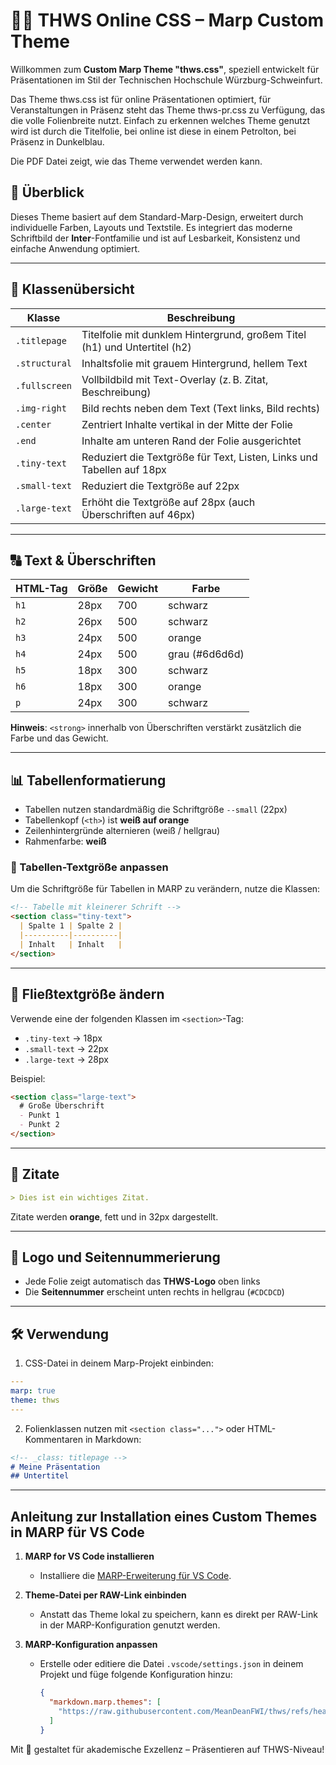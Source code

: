 # 🧑‍🏫 THWS Online CSS – Marp Custom Theme

Willkommen zum **Custom Marp Theme "thws.css"**, speziell entwickelt für Präsentationen im Stil der Technischen Hochschule Würzburg-Schweinfurt.

Das Theme thws.css ist für online Präsentationen optimiert, für Veranstaltungen in Präsenz steht das Theme thws-pr.css zu Verfügung, das die volle Folienbreite nutzt. Einfach zu erkennen welches Theme genutzt wird ist durch die Titelfolie, bei online ist diese in einem Petrolton, bei Präsenz in Dunkelblau.

Die PDF Datei zeigt, wie das Theme verwendet werden kann.

## 🌟 Überblick

Dieses Theme basiert auf dem Standard-Marp-Design, erweitert durch individuelle Farben, Layouts und Textstile. Es integriert das moderne Schriftbild der **Inter**-Fontfamilie und ist auf Lesbarkeit, Konsistenz und einfache Anwendung optimiert.

---

## 🎨 Klassenübersicht

| Klasse              | Beschreibung                                                                 |
|---------------------|-------------------------------------------------------------------------------|
| `.titlepage`        | Titelfolie mit dunklem Hintergrund, großem Titel (h1) und Untertitel (h2)     |
| `.structural`       | Inhaltsfolie mit grauem Hintergrund, hellem Text                             |
| `.fullscreen`       | Vollbildbild mit Text-Overlay (z. B. Zitat, Beschreibung)                     |
| `.img-right`        | Bild rechts neben dem Text (Text links, Bild rechts)                          |
| `.center`           | Zentriert Inhalte vertikal in der Mitte der Folie                            |
| `.end`              | Inhalte am unteren Rand der Folie ausgerichtet                               |
| `.tiny-text`        | Reduziert die Textgröße für Text, Listen, Links und Tabellen auf 18px        |
| `.small-text`       | Reduziert die Textgröße auf 22px                                             |
| `.large-text`       | Erhöht die Textgröße auf 28px (auch Überschriften auf 46px)                  |

---

## 🔠 Text & Überschriften

| HTML-Tag  | Größe     | Gewicht   | Farbe        |
|-----------|-----------|-----------|--------------|
| `h1`      | 28px      | 700       | schwarz      |
| `h2`      | 26px      | 500       | schwarz      |
| `h3`      | 24px      | 500       | orange       |
| `h4`      | 24px      | 500       | grau (#6d6d6d)|
| `h5`      | 18px      | 300       | schwarz      |
| `h6`      | 18px      | 300       | orange       |
| `p`       | 24px      | 300       | schwarz      |

**Hinweis**: `<strong>` innerhalb von Überschriften verstärkt zusätzlich die Farbe und das Gewicht.

---

## 📊 Tabellenformatierung

- Tabellen nutzen standardmäßig die Schriftgröße `--small` (22px)
- Tabellenkopf (`<th>`) ist **weiß auf orange**
- Zeilenhintergründe alternieren (weiß / hellgrau)
- Rahmenfarbe: **weiß**

### 📝 Tabellen-Textgröße anpassen

Um die Schriftgröße für Tabellen in MARP zu verändern, nutze die Klassen:

```markdown
<!-- Tabelle mit kleinerer Schrift -->
<section class="tiny-text">
  | Spalte 1 | Spalte 2 |
  |----------|----------|
  | Inhalt   | Inhalt   |
</section>
```

---

## 📄 Fließtextgröße ändern

Verwende eine der folgenden Klassen im `<section>`-Tag:

- `.tiny-text` → 18px
- `.small-text` → 22px
- `.large-text` → 28px

Beispiel:

```markdown
<section class="large-text">
  # Große Überschrift
  - Punkt 1
  - Punkt 2
</section>
```

---

## 💬 Zitate

```markdown
> Dies ist ein wichtiges Zitat.
```

Zitate werden **orange**, fett und in 32px dargestellt.

---

## 📌 Logo und Seitennummerierung

- Jede Folie zeigt automatisch das **THWS-Logo** oben links
- Die **Seitennummer** erscheint unten rechts in hellgrau (`#CDCDCD`)

---

## 🛠️ Verwendung

1. CSS-Datei in deinem Marp-Projekt einbinden:
```yaml
---
marp: true
theme: thws
---
```

2. Folienklassen nutzen mit `<section class="...">` oder HTML-Kommentaren in Markdown:

```markdown
<!-- _class: titlepage -->
# Meine Präsentation
## Untertitel
```

---


## Anleitung zur Installation eines Custom Themes in MARP für VS Code

1. **MARP for VS Code installieren**
   - Installiere die [MARP-Erweiterung für VS Code](https://marketplace.visualstudio.com/items?itemName=marp-team.marp-vscode).

2. **Theme-Datei per RAW-Link einbinden**
   - Anstatt das Theme lokal zu speichern, kann es direkt per RAW-Link in der MARP-Konfiguration genutzt werden.

3. **MARP-Konfiguration anpassen**
   - Erstelle oder editiere die Datei `.vscode/settings.json` in deinem Projekt und füge folgende Konfiguration hinzu:

     ```json
     {
       "markdown.marp.themes": [
         "https://raw.githubusercontent.com/MeanDeanFWI/thws/refs/heads/main/thws.css"
       ]
     }
     ```
Mit 💛 gestaltet für akademische Exzellenz – Präsentieren auf THWS-Niveau!
